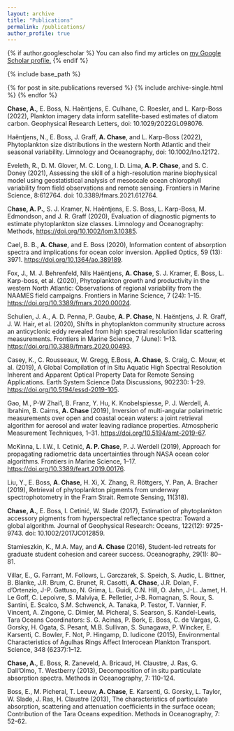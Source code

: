```yaml
---
layout: archive
title: "Publications"
permalink: /publications/
author_profile: true
---
```


{% if author.googlescholar %}
  You can also find my articles on <u><a href="{{author.googlescholar}}">my Google Scholar profile</a>.</u>
{% endif %}

{% include base_path %}

{% for post in site.publications reversed %}
  {% include archive-single.html %}
{% endfor %}

**Chase, A.**, E. Boss, N. Haëntjens, E. Culhane, C. Roesler, and L. Karp-Boss (2022), Plankton imagery data inform satellite-based estimates of diatom carbon. Geophysical Research Letters, doi: 10.1029/2022GL098076.  

Haëntjens, N., E. Boss, J. Graff, **A. Chase**, and L. Karp-Boss (2022), Phytoplankton size distributions in the western North Atlantic and their seasonal variability. Limnology and Oceanography, doi: 10.1002/lno.12172.  

Eveleth, R., D. M. Glover, M. C. Long, I. D. Lima, **A. P. Chase**, and S. C. Doney (2021), Assessing the skill of a high-resolution marine biophysical model using geostatistical analysis of mesoscale ocean chlorophyll variability from field observations and remote sensing. Frontiers in Marine Science, 8:612764. doi: 10.3389/fmars.2021.612764.  

C**hase, A. P.**, S. J. Kramer, N. Haëntjens, E. S. Boss, L. Karp-Boss, M. Edmondson, and J. R. Graff (2020), Evaluation of diagnostic pigments to estimate phytoplankton size classes. Limnology and Oceanography: Methods, https://doi.org/10.1002/lom3.10385.  

Cael, B. B., **A. Chase**, and E. Boss (2020), Information content of absorption spectra and implications for ocean color inversion. Applied Optics, 59 (13): 3971. https://doi.org/10.1364/ao.389189.  

Fox, J., M. J. Behrenfeld, Nils Haëntjens, **A. Chase**, S. J. Kramer, E. Boss, L. Karp-boss, et al. (2020), Phytoplankton growth and productivity in the western North Atlantic: Observations of regional variability from the NAAMES field campaigns. Frontiers in Marine Science, 7 (24): 1–15. https://doi.org/10.3389/fmars.2020.00024.  

Schulien, J. A., A. D. Penna, P. Gaube, **A. P. Chase**, N. Haëntjens, J. R. Graff, J. W. Hair, et al. (2020), Shifts in phytoplankton community structure across an anticyclonic eddy revealed from high spectral resolution lidar scattering measurements. Frontiers in Marine Science, 7 (June): 1–13. https://doi.org/10.3389/fmars.2020.00493.  

Casey, K., C. Rousseaux, W. Gregg, E.Boss, **A. Chase**, S. Craig, C. Mouw, et al. (2019), A Global Compilation of in Situ Aquatic High Spectral Resolution Inherent and Apparent Optical Property Data for Remote Sensing Applications. Earth System Science Data Discussions, 902230: 1–29. https://doi.org/10.5194/essd-2019-105.  

Gao, M., P-W Zhai1, B. Franz, Y. Hu, K. Knobelspiesse, P. J. Werdell, A. Ibrahim, B. Cairns, **A. Chase** (2019), Inversion of multi-angular polarimetric measurements over open and coastal ocean waters: a joint retrieval algorithm for aerosol and water leaving radiance properties. Atmospheric Measurement Techniques, 1–31. https://doi.org/10.5194/amt-2019-67.  

McKinna, L. I.W., I. Cetinić, **A. P. Chase**, P. J. Werdell (2019), Approach for propagating radiometric data uncertainties through NASA ocean color algorithms. Frontiers in Marine Science, 1–17. https://doi.org/10.3389/feart.2019.00176.  

Liu, Y., E. Boss, **A. Chase**, H. Xi, X. Zhang, R. Röttgers, Y. Pan, A. Bracher (2019), Retrieval of phytoplankton pigments from underway spectrophotometry in the Fram Strait. Remote Sensing, 11(318).  

**Chase, A.**, E. Boss, I. Cetinić, W. Slade (2017), Estimation of phytoplankton accessory pigments from hyperspectral reflectance spectra: Toward a global algorithm. Journal of Geophysical Research: Oceans, 122(12): 9725-9743. doi: 10.1002/2017JC012859.  

Stamieszkin, K., M.A. May, and **A. Chase** (2016), Student-led retreats for graduate student cohesion and career success. Oceanography, 29(1): 80–81.

Villar, E., G. Farrant, M. Follows, L. Garczarek, S. Speich, S. Audic, L. Bittner, B. Blanke, J.R. Brum, C. Brunet, R. Casotti, **A. Chase**, J.R. Dolan, F. d’Ortenzio, J-P. Gattuso, N. Grima, L. Guidi, C.N. Hill, O. Jahn, J-L. Jamet, H. Le Goff, C. Lepoivre, S. Malviya, E. Pelletier, J-B. Romagnan, S. Roux, S. Santini, E. Scalco, S.M. Schwenck, A. Tanaka, P. Testor, T. Vannier, F. Vincent, A. Zingone, C. Dimier, M. Picheral, S. Searson, S. Kandel-Lewis, Tara Oceans Coordinators: S. G. Acinas, P. Bork, E. Boss, C. de Vargas, G. Gorsky, H. Ogata, S. Pesant, M.B. Sullivan, S. Sunagawa, P. Wincker, E. Karsenti, C. Bowler, F. Not, P. Hingamp, D. Iudicone (2015), Environmental Characteristics of Agulhas Rings Affect Interocean Plankton Transport. Science, 348 (6237):1–12.  

**Chase, A.**, E. Boss, R. Zaneveld, A. Bricaud, H. Claustre, J. Ras, G. Dall’Olmo, T. Westberry (2013), Decomposition of in situ particulate absorption spectra. Methods in Oceanography, 7: 110-124.  

Boss, E., M. Picheral, T. Leeuw, **A. Chase**, E. Karsenti, G. Gorsky, L. Taylor, W. Slade, J. Ras, H. Claustre (2013), The characteristics of particulate absorption, scattering and attenuation coefficients in the surface ocean; Contribution of the Tara Oceans expedition. Methods in Oceanography, 7: 52-62.

